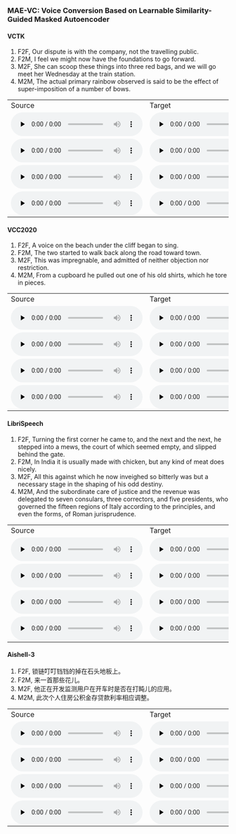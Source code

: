 ### MAE-VC: Voice Conversion Based on Learnable Similarity-Guided Masked Autoencoder
<!-- #### [MediumVC: Any-to-any voice conversion using synthetic specific-speaker speeches as intermedium features](https://arxiv.org/abs/2110.02500) -->
#### VCTK
1. F2F, Our dispute is with the company, not the travelling public.
2. F2M, I feel we might now have the foundations to go forward.
3. M2F, She can scoop these things into three red bags, and we will go meet her Wednesday at the train station. 
4. M2M, The actual primary rainbow observed is said to be the effect of super-imposition of a number of bows. 

<table>
   <tr>
      <td>Source</td>
      <td>Target</td>
      <td>ADAINVC</td>
      <td>AGAINVC</td>
      <td>MediumVC</td>
      <td>FragmentVC</td>
      <td>MAE-VC</td>
   </tr>
   <tr>
      <td><audio id="audio" controls="" preload="none"> <source id="V1_s" src="samples/VCTK/F2F/p303_045.wav"> </audio></td>
      <td><audio id="audio" controls="" preload="none"> <source id="V1_t" src="samples/VCTK/F2F/p280_315.wav"> </audio></td>
      <td><audio id="audio" controls="" preload="none"> <source id="V1_A" src="samples/VCTK/F2F/A_ADAINVC_p303_045TOp280_315.wav"> </audio></td>
      <td><audio id="audio" controls="" preload="none"> <source id="V1_B" src="samples/VCTK/F2F/B_AGAINVC_p303_045TOp280_315.wav"> </audio></td>
      <td><audio id="audio" controls="" preload="none"> <source id="V1_C" src="samples/VCTK/F2F/C_MediumVC_p303_045TOp280_315.wav"> </audio></td>
      <td><audio id="audio" controls="" preload="none"> <source id="V1_D" src="samples/VCTK/F2F/D_FragmentVC_p303_045TOp280_315.wav"> </audio></td>
      <td><audio id="audio" controls="" preload="none"> <source id="V1_E" src="samples/VCTK/F2F/E_MAEVC_p303_045TOp280_315.wav"> </audio></td>
     
   </tr>
   <tr>
      <td><audio id="audio" controls="" preload="none"> <source id="V1_s" src="samples/VCTK/F2M/p239_057.wav"> </audio></td>
      <td><audio id="audio" controls="" preload="none"> <source id="V1_t" src="samples/VCTK/F2M/p252_365.wav"> </audio></td>
      <td><audio id="audio" controls="" preload="none"> <source id="V1_A" src="samples/VCTK/F2M/A_ADAINVC_p239_057TOp252_365.wav"> </audio></td>
      <td><audio id="audio" controls="" preload="none"> <source id="V1_B" src="samples/VCTK/F2M/B_AGAINVC_p239_057TOp252_365.wav"> </audio></td>
      <td><audio id="audio" controls="" preload="none"> <source id="V1_C" src="samples/VCTK/F2M/C_MediumVC_p239_057TOp252_365.wav"> </audio></td>
      <td><audio id="audio" controls="" preload="none"> <source id="V1_D" src="samples/VCTK/F2M/D_FragmentVC_p239_057TOp252_365.wav"> </audio></td>
      <td><audio id="audio" controls="" preload="none"> <source id="V1_E" src="samples/VCTK/F2M/E_MAEVC_p239_057TOp252_365.wav"> </audio></td>
   </tr>
   <tr>
      <td><audio id="audio" controls="" preload="none"> <source id="V1_s" src="samples/VCTK/M2F/p232_005.wav"> </audio></td>
      <td><audio id="audio" controls="" preload="none"> <source id="V1_t" src="samples/VCTK/M2F/p308_329.wav"> </audio></td>
      <td><audio id="audio" controls="" preload="none"> <source id="V1_A" src="samples/VCTK/M2F/A_ADAINVC_p232_005TOp308_329.wav"> </audio></td>
      <td><audio id="audio" controls="" preload="none"> <source id="V1_B" src="samples/VCTK/M2F/B_AGAINVC_p232_005TOp308_329.wav"> </audio></td>
      <td><audio id="audio" controls="" preload="none"> <source id="V1_C" src="samples/VCTK/M2F/C_MediumVC_p232_005TOp308_329.wav"> </audio></td>
      <td><audio id="audio" controls="" preload="none"> <source id="V1_D" src="samples/VCTK/M2F/D_FragmentVC_p232_005TOp308_329.wav"> </audio></td>
      <td><audio id="audio" controls="" preload="none"> <source id="V1_E" src="samples/VCTK/M2F/E_MAEVC_p232_005TOp308_329.wav"> </audio></td>
   </tr>
   <tr>
      <td><audio id="audio" controls="" preload="none"> <source id="V1_s" src="samples/VCTK/M2M/p246_022.wav"> </audio></td>
      <td><audio id="audio" controls="" preload="none"> <source id="V1_t" src="samples/VCTK/M2M/p245_093.wav"> </audio></td>
      <td><audio id="audio" controls="" preload="none"> <source id="V1_A" src="samples/VCTK/M2M/A_ADAINVC_p246_022TOp245_093.wav"> </audio></td>
      <td><audio id="audio" controls="" preload="none"> <source id="V1_B" src="samples/VCTK/M2M/B_AGAINVC_p246_022TOp245_093.wav"> </audio></td>
      <td><audio id="audio" controls="" preload="none"> <source id="V1_C" src="samples/VCTK/M2M/C_MediumVC_p246_022TOp245_093.wav"> </audio></td>
      <td><audio id="audio" controls="" preload="none"> <source id="V1_D" src="samples/VCTK/M2M/D_FragmentVC_p246_022TOp245_093.wav"> </audio></td>
      <td><audio id="audio" controls="" preload="none"> <source id="V1_E" src="samples/VCTK/M2M/E_MAEVC_p246_022TOp245_093.wav"> </audio></td>
   </tr>
   
</table>

#### VCC2020
1. F2F, A voice on the beach under the cliff began to sing.
2. F2M, The two started to walk back along the road toward town.
3. M2F, This was impregnable, and admitted of neither objection nor restriction.
4. M2M, From a cupboard he pulled out one of his old shirts, which he tore in pieces.

<table>
   <tr>
      <td>Source</td>
      <td>Target</td>
      <td>ADAINVC</td>
      <td>AGAINVC</td>
      <td>MediumVC</td>
      <td>FragmentVC</td>
      <td>MAE-VC</td>
   </tr>
   <tr>
      <td><audio id="audio" controls="" preload="none"> <source id="V1_s" src="samples/VCC/F2F/SEF1_E10054.wav"> </audio></td>
      <td><audio id="audio" controls="" preload="none"> <source id="V1_t" src="samples/VCC/F2F/SEF2_E10028.wav"> </audio></td>
      <td><audio id="audio" controls="" preload="none"> <source id="V1_A" src="samples/VCC/F2F/A_ADAINVC_SEF1_E10054TOSEF2_E10028.wav"> </audio></td>
      <td><audio id="audio" controls="" preload="none"> <source id="V1_B" src="samples/VCC/F2F/B_AGAINVC_SEF1_E10054TOSEF2_E10028.wav"> </audio></td>
      <td><audio id="audio" controls="" preload="none"> <source id="V1_C" src="samples/VCC/F2F/C_MediumVC_SEF1_E10054TOSEF2_E10028.wav"> </audio></td>
      <td><audio id="audio" controls="" preload="none"> <source id="V1_D" src="samples/VCC/F2F/D_FragmentVC_SEF1_E10054TOSEF2_E10028.wav"> </audio></td>
      <td><audio id="audio" controls="" preload="none"> <source id="V1_E" src="samples/VCC/F2F/E_MAEVC_SEF1_E10054TOSEF2_E10028.wav"> </audio></td>
     
   </tr>
   <tr>
      <td><audio id="audio" controls="" preload="none"> <source id="V1_s" src="samples/VCC/F2M/SEF1_E10023.wav"> </audio></td>
      <td><audio id="audio" controls="" preload="none"> <source id="V1_t" src="samples/VCC/F2M/TEM2_E20019.wav"> </audio></td>
      <td><audio id="audio" controls="" preload="none"> <source id="V1_A" src="samples/VCC/F2M/A_ADAINVC_SEF1_E10023TOTEM2_E20019.wav"> </audio></td>
      <td><audio id="audio" controls="" preload="none"> <source id="V1_B" src="samples/VCC/F2M/B_AGAINVC_SEF1_E10023TOTEM2_E20019.wav"> </audio></td>
      <td><audio id="audio" controls="" preload="none"> <source id="V1_C" src="samples/VCC/F2M/C_MediumVC_SEF1_E10023TOTEM2_E20019.wav"> </audio></td>
      <td><audio id="audio" controls="" preload="none"> <source id="V1_D" src="samples/VCC/F2M/D_FragmentVC_SEF1_E10023TOTEM2_E20019.wav"> </audio></td>
      <td><audio id="audio" controls="" preload="none"> <source id="V1_E" src="samples/VCC/F2M/E_MAEVC_SEF1_E10023TOTEM2_E20019.wav"> </audio></td>
   </tr>
   <tr>
      <td><audio id="audio" controls="" preload="none"> <source id="V1_s" src="samples/VCC/M2F/SEM1_E10012.wav"> </audio></td>
      <td><audio id="audio" controls="" preload="none"> <source id="V1_t" src="samples/VCC/M2F/TEF2_E10056.wav"> </audio></td>
      <td><audio id="audio" controls="" preload="none"> <source id="V1_A" src="samples/VCC/M2F/A_ADAINVC_SEM1_E10012TOTEF2_E10056.wav"> </audio></td>
      <td><audio id="audio" controls="" preload="none"> <source id="V1_B" src="samples/VCC/M2F/B_AGAINVC_SEM1_E10012TOTEF2_E10056.wav"> </audio></td>
      <td><audio id="audio" controls="" preload="none"> <source id="V1_C" src="samples/VCC/M2F/C_MediumVC_SEM1_E10012TOTEF2_E10056.wav"> </audio></td>
      <td><audio id="audio" controls="" preload="none"> <source id="V1_D" src="samples/VCC/M2F/D_FragmentVC_SEM1_E10012TOTEF2_E10056.wav"> </audio></td>
      <td><audio id="audio" controls="" preload="none"> <source id="V1_E" src="samples/VCC/M2F/E_MAEVC_SEM1_E10012TOTEF2_E10056.wav"> </audio></td>
   </tr>
   <tr>
      <td><audio id="audio" controls="" preload="none"> <source id="V1_s" src="samples/VCC/M2M/SEM1_E10001.wav"> </audio></td>
      <td><audio id="audio" controls="" preload="none"> <source id="V1_t" src="samples/VCC/M2M/TEM2_E10056.wav"> </audio></td>
      <td><audio id="audio" controls="" preload="none"> <source id="V1_A" src="samples/VCC/M2M/A_ADAINVC_SEM1_E10001TOTEM2_E10056.wav"> </audio></td>
      <td><audio id="audio" controls="" preload="none"> <source id="V1_B" src="samples/VCC/M2M/B_AGAINVC_SEM1_E10001TOTEM2_E10056.wav"> </audio></td>
      <td><audio id="audio" controls="" preload="none"> <source id="V1_C" src="samples/VCC/M2M/C_MediumVC_SEM1_E10001TOTEM2_E10056.wav"> </audio></td>
      <td><audio id="audio" controls="" preload="none"> <source id="V1_D" src="samples/VCC/M2M/D_FragmentVC_SEM1_E10001TOTEM2_E10056.wav"> </audio></td>
      <td><audio id="audio" controls="" preload="none"> <source id="V1_E" src="samples/VCC/M2M/E_MAEVC_SEM1_E10001TOTEM2_E10056.wav"> </audio></td>
   </tr>
   
</table>

#### LibriSpeech
1. F2F, Turning the first corner he came to, and the next and the next, he stepped into a mews, the court of which seemed empty, and slipped behind the gate.
2. F2M, In India it is usually made with chicken, but any kind of meat does nicely.
3. M2F, All this against which he now inveighed so bitterly was but a necessary stage in the shaping of his odd destiny.
4. M2M, And the subordinate care of justice and the revenue was delegated to seven consulars, three correctors, and five presidents, who governed the fifteen regions of Italy according to the principles, and even the forms, of Roman jurisprudence.
<table>
   <tr>
      <td>Source</td>
      <td>Target</td>
      <td>ADAINVC</td>
      <td>AGAINVC</td>
      <td>MediumVC</td>
      <td>FragmentVC</td>
      <td>MAE-VC</td>
   </tr>
   <tr>
      <td><audio id="audio" controls="" preload="none"> <source id="V1_s" src="samples/LibriSpeech/F2F/6426_64290_000085_000001.wav"> </audio></td>
      <td><audio id="audio" controls="" preload="none"> <source id="V1_t" src="samples/LibriSpeech/F2F/8193_116804_000036_000003.wav"> </audio></td>
      <td><audio id="audio" controls="" preload="none"> <source id="V1_A" src="samples/LibriSpeech/F2F/A_ADAINVC_6426_64290_000085_000001TO8193_116804_000036_000003.wav"> </audio></td>
      <td><audio id="audio" controls="" preload="none"> <source id="V1_B" src="samples/LibriSpeech/F2F/B_AGAINVC_6426_64290_000085_000001TO8193_116804_000036_000003.wav"> </audio></td>
      <td><audio id="audio" controls="" preload="none"> <source id="V1_C" src="samples/LibriSpeech/F2F/C_MediumVC_6426_64290_000085_000001TO8193_116804_000036_000003.wav"> </audio></td>
      <td><audio id="audio" controls="" preload="none"> <source id="V1_D" src="samples/LibriSpeech/F2F/D_FragmentVC_6426_64290_000085_000001TO8193_116804_000036_000003.wav"> </audio></td>
      <td><audio id="audio" controls="" preload="none"> <source id="V1_E" src="samples/LibriSpeech/F2F/E_MAEVC_6426_64290_000085_000001TO8193_116804_000036_000003.wav"> </audio></td>
     
   </tr>
   <tr>
      <td><audio id="audio" controls="" preload="none"> <source id="V1_s" src="samples/LibriSpeech/F2M/1335_163935_000019_000004.wav"> </audio></td>
      <td><audio id="audio" controls="" preload="none"> <source id="V1_t" src="samples/LibriSpeech/F2M/8011_280922_000015_000006.wav"> </audio></td>
      <td><audio id="audio" controls="" preload="none"> <source id="V1_A" src="samples/LibriSpeech/F2M/A_ADAINVC_1335_163935_000019_000004TO8011_280922_000015_000006.wav"> </audio></td>
      <td><audio id="audio" controls="" preload="none"> <source id="V1_B" src="samples/LibriSpeech/F2M/B_AGAINVC_1335_163935_000019_000004TO8011_280922_000015_000006.wav"> </audio></td>
      <td><audio id="audio" controls="" preload="none"> <source id="V1_C" src="samples/LibriSpeech/F2M/C_MediumVC_1335_163935_000019_000004TO8011_280922_000015_000006.wav"> </audio></td>
      <td><audio id="audio" controls="" preload="none"> <source id="V1_D" src="samples/LibriSpeech/F2M/D_FragmentVC_1335_163935_000019_000004TO8011_280922_000015_000006.wav"> </audio></td>
      <td><audio id="audio" controls="" preload="none"> <source id="V1_E" src="samples/LibriSpeech/F2M/E_MAEVC_1335_163935_000019_000004TO8011_280922_000015_000006.wav"> </audio></td>
   </tr>
   <tr>
      <td><audio id="audio" controls="" preload="none"> <source id="V1_s" src="samples/LibriSpeech/M2F/1283_129808_000043_000001.wav"> </audio></td>
      <td><audio id="audio" controls="" preload="none"> <source id="V1_t" src="samples/LibriSpeech/M2F/2254_152831_000004_000000.wav"> </audio></td>
      <td><audio id="audio" controls="" preload="none"> <source id="V1_A" src="samples/LibriSpeech/M2F/A_ADAINVC_1283_129808_000043_000001TO2254_152831_000004_000000.wav"> </audio></td>
      <td><audio id="audio" controls="" preload="none"> <source id="V1_B" src="samples/LibriSpeech/M2F/B_AGAINVC_1283_129808_000043_000001TO2254_152831_000004_000000.wav"> </audio></td>
      <td><audio id="audio" controls="" preload="none"> <source id="V1_C" src="samples/LibriSpeech/M2F/C_MediumVC_1283_129808_000043_000001TO2254_152831_000004_000000.wav"> </audio></td>
      <td><audio id="audio" controls="" preload="none"> <source id="V1_D" src="samples/LibriSpeech/M2F/D_FragmentVC_1283_129808_000043_000001TO2254_152831_000004_000000.wav"> </audio></td>
      <td><audio id="audio" controls="" preload="none"> <source id="V1_E" src="samples/LibriSpeech/M2F/E_MAEVC_1283_129808_000043_000001TO2254_152831_000004_000000.wav"> </audio></td>
   </tr>
   <tr>
      <td><audio id="audio" controls="" preload="none"> <source id="V1_s" src="samples/LibriSpeech/M2M/1874_143361_000011_000007.wav"> </audio></td>
      <td><audio id="audio" controls="" preload="none"> <source id="V1_t" src="samples/LibriSpeech/M2M/4243_14929_000012_000000.wav"> </audio></td>
      <td><audio id="audio" controls="" preload="none"> <source id="V1_A" src="samples/LibriSpeech/M2M/A_ADAINVC_1874_143361_000011_000007TO4243_14929_000012_000000.wav"> </audio></td>
      <td><audio id="audio" controls="" preload="none"> <source id="V1_B" src="samples/LibriSpeech/M2M/B_AGAINVC_1874_143361_000011_000007TO4243_14929_000012_000000.wav"> </audio></td>
      <td><audio id="audio" controls="" preload="none"> <source id="V1_C" src="samples/LibriSpeech/M2M/C_MediumVC_1874_143361_000011_000007TO4243_14929_000012_000000.wav"> </audio></td>
      <td><audio id="audio" controls="" preload="none"> <source id="V1_D" src="samples/LibriSpeech/M2M/D_FragmentVC_1874_143361_000011_000007TO4243_14929_000012_000000.wav"> </audio></td>
      <td><audio id="audio" controls="" preload="none"> <source id="V1_E" src="samples/LibriSpeech/M2M/E_MAEVC_1874_143361_000011_000007TO4243_14929_000012_000000.wav"> </audio></td>
   </tr>
   
</table>


#### Aishell-3
1. F2F, 锁链叮叮铛铛的掉在石头地板上。
2. F2M, 来一首那些花儿。
3. M2F, 他正在开发监测用户在开车时是否在打盹儿的应用。
4. M2M, 此次个人住房公积金存贷款利率相应调整。

<table>
   <tr>
      <td>Source</td>
      <td>Target</td>
      <td>ADAINVC</td>
      <td>AGAINVC</td>
      <td>MediumVC</td>
      <td>FragmentVC</td>
      <td>MAE-VC</td>
   </tr>
   <tr>
      <td><audio id="audio" controls="" preload="none"> <source id="V1_s" src="samples/Aishell/F2F/SSB00800116.wav"> </audio></td>
      <td><audio id="audio" controls="" preload="none"> <source id="V1_t" src="samples/Aishell/F2F/SSB06140066.wav"> </audio></td>
      <td><audio id="audio" controls="" preload="none"> <source id="V1_A" src="samples/Aishell/F2F/A_ADAINVC_SSB00800116TOSSB06140066.wav"> </audio></td>
      <td><audio id="audio" controls="" preload="none"> <source id="V1_B" src="samples/Aishell/F2F/B_AGAINVC_SSB00800116TOSSB06140066.wav"> </audio></td>
      <td><audio id="audio" controls="" preload="none"> <source id="V1_C" src="samples/Aishell/F2F/C_MediumVC_SSB00800116TOSSB06140066.wav"> </audio></td>
      <td><audio id="audio" controls="" preload="none"> <source id="V1_D" src="samples/Aishell/F2F/D_FragmentVC_SSB00800116TOSSB06140066.wav"> </audio></td>
      <td><audio id="audio" controls="" preload="none"> <source id="V1_E" src="samples/Aishell/F2F/E_MAEVC_SSB00800116TOSSB06140066.wav"> </audio></td>
     
   </tr>
   <tr>
      <td><audio id="audio" controls="" preload="none"> <source id="V1_s" src="samples/Aishell/F2M/SSB01120062.wav"> </audio></td>
      <td><audio id="audio" controls="" preload="none"> <source id="V1_t" src="samples/Aishell/F2M/SSB06290090.wav"> </audio></td>
      <td><audio id="audio" controls="" preload="none"> <source id="V1_A" src="samples/Aishell/F2M/A_ADAINVC_SSB01120062TOSSB06290090.wav"> </audio></td>
      <td><audio id="audio" controls="" preload="none"> <source id="V1_B" src="samples/Aishell/F2M/B_AGAINVC_SSB01120062TOSSB06290090.wav"> </audio></td>
      <td><audio id="audio" controls="" preload="none"> <source id="V1_C" src="samples/Aishell/F2M/C_MediumVC_SSB01120062TOSSB06290090.wav"> </audio></td>
      <td><audio id="audio" controls="" preload="none"> <source id="V1_D" src="samples/Aishell/F2M/D_FragmentVC_SSB01120062TOSSB06290090.wav"> </audio></td>
      <td><audio id="audio" controls="" preload="none"> <source id="V1_E" src="samples/Aishell/F2M/E_MAEVC_SSB01120062TOSSB06290090.wav"> </audio></td>
   </tr>
   <tr>
      <td><audio id="audio" controls="" preload="none"> <source id="V1_s" src="samples/Aishell/M2F/SSB00730171.wav"> </audio></td>
      <td><audio id="audio" controls="" preload="none"> <source id="V1_t" src="samples/Aishell/M2F/SSB18280217.wav"> </audio></td>
      <td><audio id="audio" controls="" preload="none"> <source id="V1_A" src="samples/Aishell/M2F/A_ADAINVC_SSB00730171TOSSB18280217.wav"> </audio></td>
      <td><audio id="audio" controls="" preload="none"> <source id="V1_B" src="samples/Aishell/M2F/B_AGAINVC_SSB00730171TOSSB18280217.wav"> </audio></td>
      <td><audio id="audio" controls="" preload="none"> <source id="V1_C" src="samples/Aishell/M2F/C_MediumVC_SSB00730171TOSSB18280217.wav"> </audio></td>
      <td><audio id="audio" controls="" preload="none"> <source id="V1_D" src="samples/Aishell/M2F/D_FragmentVC_SSB00730171TOSSB18280217.wav"> </audio></td>
      <td><audio id="audio" controls="" preload="none"> <source id="V1_E" src="samples/Aishell/M2F/E_MAEVC_SSB00730171TOSSB18280217.wav"> </audio></td>
   </tr>
   <tr>
      <td><audio id="audio" controls="" preload="none"> <source id="V1_s" src="samples/Aishell/M2M/SSB02410476.wav"> </audio></td>
      <td><audio id="audio" controls="" preload="none"> <source id="V1_t" src="samples/Aishell/M2M/SSB18630063.wav"> </audio></td>
      <td><audio id="audio" controls="" preload="none"> <source id="V1_A" src="samples/Aishell/M2M/A_ADAINVC_SSB02410476TOSSB18630063.wav"> </audio></td>
      <td><audio id="audio" controls="" preload="none"> <source id="V1_B" src="samples/Aishell/M2M/B_AGAINVC_SSB02410476TOSSB18630063.wav"> </audio></td>
      <td><audio id="audio" controls="" preload="none"> <source id="V1_C" src="samples/Aishell/M2M/C_MediumVC_SSB02410476TOSSB18630063.wav"> </audio></td>
      <td><audio id="audio" controls="" preload="none"> <source id="V1_D" src="samples/Aishell/M2M/D_FragmentVC_SSB02410476TOSSB18630063.wav"> </audio></td>
      <td><audio id="audio" controls="" preload="none"> <source id="V1_E" src="samples/Aishell/M2M/E_MAEVC_SSB02410476TOSSB18630063.wav"> </audio></td>
   </tr>
   
</table>
